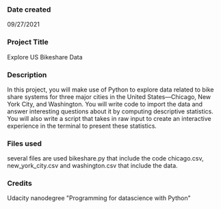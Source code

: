 ### Date created
09/27/2021

### Project Title
Explore US Bikeshare Data

### Description
In this project, you will make use of Python 
to explore data related to bike share 
systems for three major cities in the 
United States—Chicago, New York City, and Washington. 
You will write code to import the data and 
answer interesting questions about it by computing
descriptive statistics. You will also write
a script that takes in raw input to create
an interactive experience in the terminal 
to present these statistics.

### Files used
several files are used
bikeshare.py that include the code
chicago.csv, new_york_city.csv and washington.csv that include the data.


### Credits
Udacity nanodegree "Programming for datascience with Python"